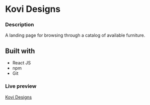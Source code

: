 # Kovi Designs

### Description
A landing page for browsing through a catalog of available furniture.

## Built with 
- React JS
- npm
- Git

### Live preview
[Kovi Designs](https://github.com/malopro/kovi-designs)
